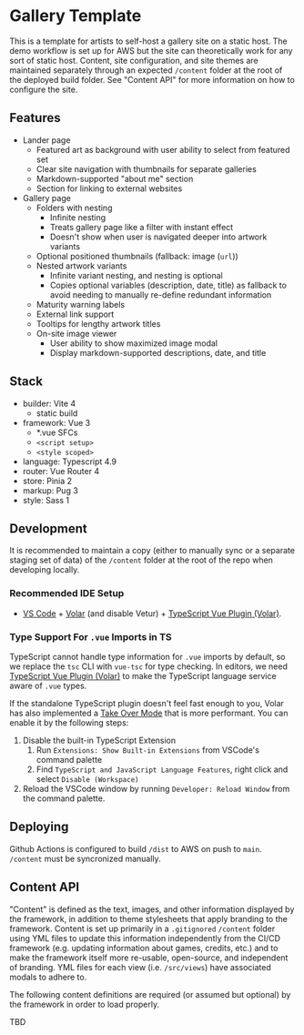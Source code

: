 # Gallery Template

This is a template for artists to self-host a gallery site on a static host. The demo workflow is set up for AWS but the site can theoretically work for any sort of static host. Content, site configuration, and site themes are maintained separately through an expected `/content` folder at the root of the deployed build folder. See "Content API" for more information on how to configure the site.

## Features
- Lander page
  - Featured art as background with user ability to select from featured set
  - Clear site navigation with thumbnails for separate galleries
  - Markdown-supported "about me" section
  - Section for linking to external websites
- Gallery page
  - Folders with nesting
    - Infinite nesting
    - Treats gallery page like a filter with instant effect
    - Doesn't show when user is navigated deeper into artwork variants
  - Optional positioned thumbnails (fallback: image (`url`))
  - Nested artwork variants
    - Infinite variant nesting, and nesting is optional
    - Copies optional variables (description, date, title) as fallback to avoid needing to manually re-define redundant information
  - Maturity warning labels
  - External link support
  - Tooltips for lengthy artwork titles
  - On-site image viewer
    - User ability to show maximized image modal
    - Display markdown-supported descriptions, date, and title

## Stack
- builder: Vite 4
  - static build
- framework: Vue 3
  - *.vue SFCs
  - `<script setup>`
  - `<style scoped>`
- language: Typescript 4.9
- router: Vue Router 4
- store: Pinia 2
- markup: Pug 3
- style: Sass 1

## Development

It is recommended to maintain a copy (either to manually sync or a separate staging set of data) of the `/content` folder at the root of the repo when developing locally.

### Recommended IDE Setup

- [VS Code](https://code.visualstudio.com/) + [Volar](https://marketplace.visualstudio.com/items?itemName=Vue.volar) (and disable Vetur) + [TypeScript Vue Plugin (Volar)](https://marketplace.visualstudio.com/items?itemName=Vue.vscode-typescript-vue-plugin).

### Type Support For `.vue` Imports in TS

TypeScript cannot handle type information for `.vue` imports by default, so we replace the `tsc` CLI with `vue-tsc` for type checking. In editors, we need [TypeScript Vue Plugin (Volar)](https://marketplace.visualstudio.com/items?itemName=Vue.vscode-typescript-vue-plugin) to make the TypeScript language service aware of `.vue` types.

If the standalone TypeScript plugin doesn't feel fast enough to you, Volar has also implemented a [Take Over Mode](https://github.com/johnsoncodehk/volar/discussions/471#discussioncomment-1361669) that is more performant. You can enable it by the following steps:

1. Disable the built-in TypeScript Extension
   1. Run `Extensions: Show Built-in Extensions` from VSCode's command palette
   2. Find `TypeScript and JavaScript Language Features`, right click and select `Disable (Workspace)`
2. Reload the VSCode window by running `Developer: Reload Window` from the command palette.

## Deploying

Github Actions is configured to build `/dist` to AWS on push to `main`. `/content` must be syncronized manually.

## Content API
"Content" is defined as the text, images, and other information displayed by the framework, in addition to theme stylesheets that apply branding to the framework. Content is set up primarily in a `.gitignored` `/content` folder using YML files to update this information independently from the CI/CD framework (e.g. updating information about games, credits, etc.) and to make the framework itself more re-usable, open-source, and independent of branding. YML files for each view (i.e. `/src/views`) have associated modals to adhere to.

The following content definitions are required (or assumed but optional) by the framework in order to load properly.

TBD
